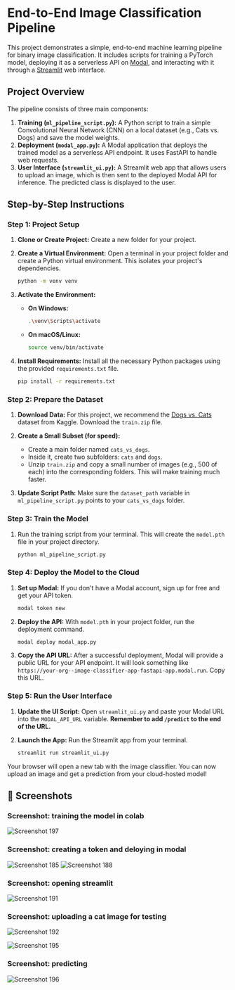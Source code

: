 # End-to-End Image Classification Pipeline

This project demonstrates a simple, end-to-end machine learning pipeline for binary image classification. It includes scripts for training a PyTorch model, deploying it as a serverless API on [Modal](https://modal.com/), and interacting with it through a [Streamlit](https://streamlit.io/) web interface.

## Project Overview

The pipeline consists of three main components:

1.  **Training (`ml_pipeline_script.py`):** A Python script to train a simple Convolutional Neural Network (CNN) on a local dataset (e.g., Cats vs. Dogs) and save the model weights.
2.  **Deployment (`modal_app.py`):** A Modal application that deploys the trained model as a serverless API endpoint. It uses FastAPI to handle web requests.
3.  **User Interface (`streamlit_ui.py`):** A Streamlit web app that allows users to upload an image, which is then sent to the deployed Modal API for inference. The predicted class is displayed to the user.


## Step-by-Step Instructions

### Step 1: Project Setup

1.  **Clone or Create Project:** Create a new folder for your project.

2.  **Create a Virtual Environment:** Open a terminal in your project folder and create a Python virtual environment. This isolates your project's dependencies.
    ```bash
    python -m venv venv
    ```

3.  **Activate the Environment:**
    * **On Windows:**
        ```bash
        .\venv\Scripts\activate
        ```
    * **On macOS/Linux:**
        ```bash
        source venv/bin/activate
        ```

4.  **Install Requirements:** Install all the necessary Python packages using the provided `requirements.txt` file.
    ```bash
    pip install -r requirements.txt
    ```

### Step 2: Prepare the Dataset

1.  **Download Data:** For this project, we recommend the [Dogs vs. Cats](https://www.kaggle.com/c/dogs-vs-cats/data) dataset from Kaggle. Download the `train.zip` file.

2.  **Create a Small Subset (for speed):**
    * Create a main folder named `cats_vs_dogs`.
    * Inside it, create two subfolders: `cats` and `dogs`.
    * Unzip `train.zip` and copy a small number of images (e.g., 500 of each) into the corresponding folders. This will make training much faster.

3.  **Update Script Path:** Make sure the `dataset_path` variable in `ml_pipeline_script.py` points to your `cats_vs_dogs` folder.

### Step 3: Train the Model

1.  Run the training script from your terminal. This will create the `model.pth` file in your project directory.
    ```bash
    python ml_pipeline_script.py
    ```

### Step 4: Deploy the Model to the Cloud

1.  **Set up Modal:** If you don't have a Modal account, sign up for free and get your API token.
    ```bash
    modal token new
    ```

2.  **Deploy the API:** With `model.pth` in your project folder, run the deployment command.
    ```bash
    modal deploy modal_app.py
    ```

3.  **Copy the API URL:** After a successful deployment, Modal will provide a public URL for your API endpoint. It will look something like `https://your-org--image-classifier-app-fastapi-app.modal.run`. Copy this URL.

### Step 5: Run the User Interface

1.  **Update the UI Script:** Open `streamlit_ui.py` and paste your Modal URL into the `MODAL_API_URL` variable. **Remember to add `/predict` to the end of the URL.**

2.  **Launch the App:** Run the Streamlit app from your terminal.
    ```bash
    streamlit run streamlit_ui.py
    ```

Your browser will open a new tab with the image classifier. You can now upload an image and get a prediction from your cloud-hosted model!


## 📸 Screenshots

### Screenshot: training the model in colab
![Screenshot 197](Screenshot%20(197).png)

### Screenshot: creating a token and deloying in modal
![Screenshot 185](Screenshot%20(185).png)
![Screenshot 188](Screenshot%20(188).png)

### Screenshot: opening streamlit
![Screenshot 191](Screenshot%20(191).png)

### Screenshot: uploading a cat image for testing
![Screenshot 192](Screenshot%20(192).png)

![Screenshot 195](Screenshot%20(195).png)

### Screenshot: predicting
![Screenshot 196](Screenshot%20(196).png)


